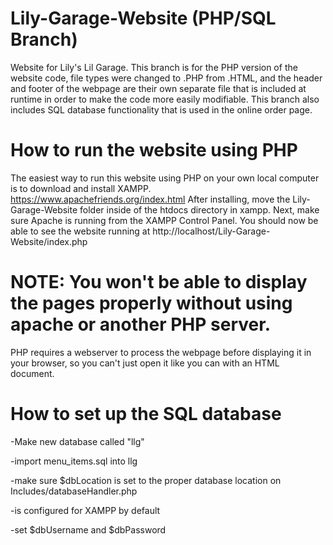 # Lily-Garage-Website (PHP/SQL Branch)
Website for Lily's Lil Garage.
This branch is for the PHP version of the website code, file types were changed to .PHP from .HTML, and the header and footer of the webpage are their own separate file that is included at runtime in order to make the code more easily modifiable.
This branch also includes SQL database functionality that is used in the online order page.

# How to run the website using PHP
The easiest way to run this website using PHP on your own local computer is to download and install XAMPP.
https://www.apachefriends.org/index.html
After installing, move the Lily-Garage-Website folder inside of the htdocs directory in xampp.
Next, make sure Apache is running from the XAMPP Control Panel.
You should now be able to see the website running at http://localhost/Lily-Garage-Website/index.php

# NOTE: You won't be able to display the pages properly without using apache or another PHP server.
PHP requires a webserver to process the webpage before displaying it in your browser, so you can't just open it like you can with an HTML document.

# How to set up the SQL database
-Make new database called "llg"

-import menu_items.sql into llg

-make sure $dbLocation is set to the proper database location on Includes/databaseHandler.php

-is configured for XAMPP by default

-set $dbUsername and $dbPassword
